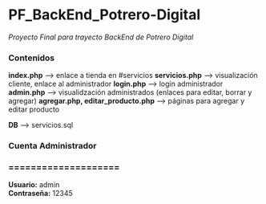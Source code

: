 # PF_BackEnd_Potrero-Digital
*Proyecto Final para trayecto BackEnd de Potrero Digital*

### Contenidos 
**index.php** --> enlace a tienda en #servicios 
**servicios.php** --> visualización cliente, enlace al administrador 
**login.php** --> login administrador
**admin.php** --> visualidzación administrados (enlaces para editar, borrar y agregar)
**agregar.php, editar_producto.php** --> páginas para agregar y editar producto 

**DB** --> servicios.sql

### Cuenta Administrador
### ====================
**Usuario:** admin <br>
**Contraseña:** 12345
